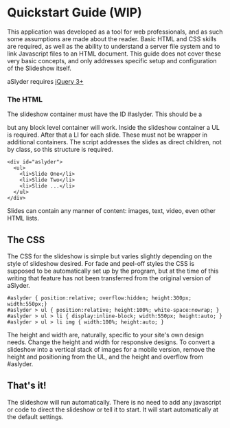 # Quickstart Guide (WIP)

This application was developed as a tool for web professionals, and as such some assumptions are made about the reader.  Basic HTML and CSS skills are required, as well as the ability to understand a server file system and to link Javascript files to an HTML document.  This guide does not cover these very basic concepts, and only addresses specific setup and configuration of the Slideshow itself.

aSlyder requires [jQuery 3+](https://jquery.com/download)

### The HTML

The slideshow container must have the ID #aslyder.  This should be a <div> but any block level container will work.  Inside the slideshow container a UL is required.  After that a LI for each slide.  These must not be wrapper in additional containers.  The script addresses the slides as direct children, not by class, so this structure is required.

```
<div id="aslyder">
  <ul>
    <li>Slide One</li>
    <li>Slide Two</li>
    <li>Slide ...</li>
  </ul>
</div>
```

Slides can contain any manner of content: images, text, video, even other HTML lists.

## The CSS

The CSS for the slideshow is simple but varies slightly depending on the style of slideshow desired.  For fade and peel-off styles the CSS is supposed to be automatically set up by the program, but at the time of this writing that feature has not been transferred from the original version of aSlyder.

```
#aslyder { position:relative; overflow:hidden; height:300px; width:550px;}
#aslyder > ul { position:relative; height:100%; white-space:nowrap; }
#aslyder > ul > li { display:inline-block; width:550px; height:auto; }
#aslyder > ul > li img { width:100%; height:auto; }
```

The height and width are, naturally, specific to your site's own design needs.  Change the height and width for responsive designs.  To convert a slideshow into a vertical stack of images for a mobile version, remove the height and positioning from the UL, and the height and overflow from #aslyder.

## That's it!

The slideshow will run automatically.  There is no need to add any javascript or code to direct the slideshow or tell it to start.  It will start automatically at the default settings.  